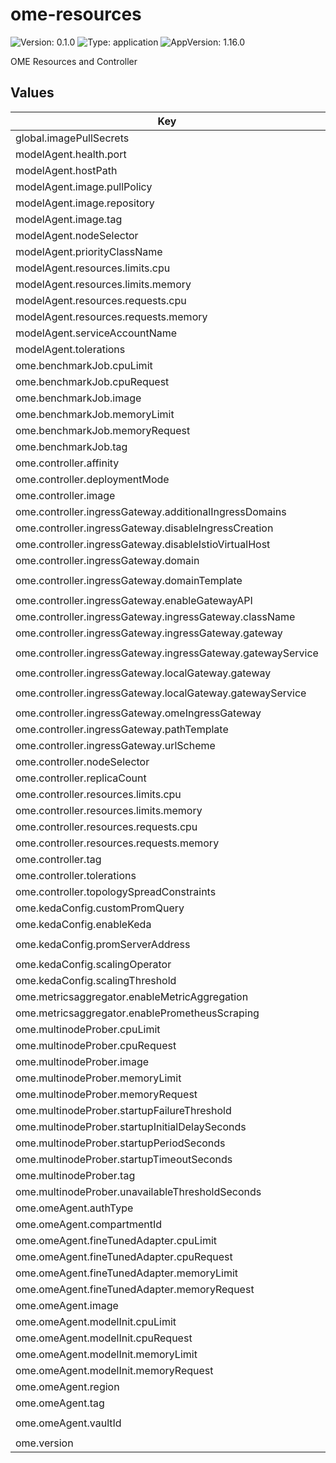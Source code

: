 # ome-resources

![Version: 0.1.0](https://img.shields.io/badge/Version-0.1.0-informational?style=flat-square) ![Type: application](https://img.shields.io/badge/Type-application-informational?style=flat-square) ![AppVersion: 1.16.0](https://img.shields.io/badge/AppVersion-1.16.0-informational?style=flat-square)

OME Resources and Controller

## Values

| Key | Type | Default | Description |
|-----|------|---------|-------------|
| global.imagePullSecrets | list | `[]` |  |
| modelAgent.health.port | int | `8080` |  |
| modelAgent.hostPath | string | `"/mnt/data/models"` |  |
| modelAgent.image.pullPolicy | string | `"Always"` |  |
| modelAgent.image.repository | string | `"ghcr.io/moirai-internal/model-agent"` |  |
| modelAgent.image.tag | string | `"v0.1.2"` |  |
| modelAgent.nodeSelector | object | `{}` |  |
| modelAgent.priorityClassName | string | `"system-node-critical"` |  |
| modelAgent.resources.limits.cpu | string | `"10"` |  |
| modelAgent.resources.limits.memory | string | `"100Gi"` |  |
| modelAgent.resources.requests.cpu | string | `"10"` |  |
| modelAgent.resources.requests.memory | string | `"100Gi"` |  |
| modelAgent.serviceAccountName | string | `"ome-model-agent"` |  |
| modelAgent.tolerations | list | `[]` |  |
| ome.benchmarkJob.cpuLimit | string | `"2"` |  |
| ome.benchmarkJob.cpuRequest | string | `"2"` |  |
| ome.benchmarkJob.image | string | `"ghcr.io/moirai-internal/genai-bench"` |  |
| ome.benchmarkJob.memoryLimit | string | `"2Gi"` |  |
| ome.benchmarkJob.memoryRequest | string | `"2Gi"` |  |
| ome.benchmarkJob.tag | string | `"0.1.113"` |  |
| ome.controller.affinity | object | `{}` |  |
| ome.controller.deploymentMode | string | `"RawDeployment"` |  |
| ome.controller.image | string | `"ghcr.io/moirai-internal/ome-manager"` |  |
| ome.controller.ingressGateway.additionalIngressDomains | string | `nil` |  |
| ome.controller.ingressGateway.disableIngressCreation | bool | `false` |  |
| ome.controller.ingressGateway.disableIstioVirtualHost | bool | `false` |  |
| ome.controller.ingressGateway.domain | string | `"svc.cluster.local"` |  |
| ome.controller.ingressGateway.domainTemplate | string | `"{{ .Name }}.{{ .Namespace }}.{{ .IngressDomain }}"` |  |
| ome.controller.ingressGateway.enableGatewayAPI | bool | `false` |  |
| ome.controller.ingressGateway.ingressGateway.className | string | `"istio"` |  |
| ome.controller.ingressGateway.ingressGateway.gateway | string | `"knative-serving/knative-ingress-gateway"` |  |
| ome.controller.ingressGateway.ingressGateway.gatewayService | string | `"istio-ingressgateway.istio-system.svc.cluster.local"` |  |
| ome.controller.ingressGateway.localGateway.gateway | string | `"knative-serving/knative-local-gateway"` |  |
| ome.controller.ingressGateway.localGateway.gatewayService | string | `"knative-local-gateway.istio-system.svc.cluster.local"` |  |
| ome.controller.ingressGateway.omeIngressGateway | string | `""` |  |
| ome.controller.ingressGateway.pathTemplate | string | `""` |  |
| ome.controller.ingressGateway.urlScheme | string | `"http"` |  |
| ome.controller.nodeSelector | object | `{}` |  |
| ome.controller.replicaCount | int | `3` |  |
| ome.controller.resources.limits.cpu | int | `2` |  |
| ome.controller.resources.limits.memory | string | `"4Gi"` |  |
| ome.controller.resources.requests.cpu | int | `2` |  |
| ome.controller.resources.requests.memory | string | `"4Gi"` |  |
| ome.controller.tag | string | `"v0.1.2"` |  |
| ome.controller.tolerations | list | `[]` |  |
| ome.controller.topologySpreadConstraints | list | `[]` |  |
| ome.kedaConfig.customPromQuery | string | `""` |  |
| ome.kedaConfig.enableKeda | bool | `true` |  |
| ome.kedaConfig.promServerAddress | string | `"http://prometheus-operated.monitoring.svc.cluster.local:9090"` |  |
| ome.kedaConfig.scalingOperator | string | `"GreaterThanOrEqual"` |  |
| ome.kedaConfig.scalingThreshold | string | `"10"` |  |
| ome.metricsaggregator.enableMetricAggregation | string | `"false"` |  |
| ome.metricsaggregator.enablePrometheusScraping | string | `"false"` |  |
| ome.multinodeProber.cpuLimit | string | `"100m"` |  |
| ome.multinodeProber.cpuRequest | string | `"100m"` |  |
| ome.multinodeProber.image | string | `"ghcr.io/moirai-internal/multinode-prober"` |  |
| ome.multinodeProber.memoryLimit | string | `"100Mi"` |  |
| ome.multinodeProber.memoryRequest | string | `"100Mi"` |  |
| ome.multinodeProber.startupFailureThreshold | int | `150` |  |
| ome.multinodeProber.startupInitialDelaySeconds | int | `120` |  |
| ome.multinodeProber.startupPeriodSeconds | int | `30` |  |
| ome.multinodeProber.startupTimeoutSeconds | int | `60` |  |
| ome.multinodeProber.tag | string | `"v0.1"` |  |
| ome.multinodeProber.unavailableThresholdSeconds | int | `600` |  |
| ome.omeAgent.authType | string | `"InstancePrincipal"` |  |
| ome.omeAgent.compartmentId | string | `"ocid1.compartment.oc1..dummy-compartment"` |  |
| ome.omeAgent.fineTunedAdapter.cpuLimit | int | `15` |  |
| ome.omeAgent.fineTunedAdapter.cpuRequest | int | `15` |  |
| ome.omeAgent.fineTunedAdapter.memoryLimit | string | `"320Gi"` |  |
| ome.omeAgent.fineTunedAdapter.memoryRequest | string | `"300Gi"` |  |
| ome.omeAgent.image | string | `"ghcr.io/moirai-internal/ome-agent"` |  |
| ome.omeAgent.modelInit.cpuLimit | int | `15` |  |
| ome.omeAgent.modelInit.cpuRequest | int | `15` |  |
| ome.omeAgent.modelInit.memoryLimit | string | `"180Gi"` |  |
| ome.omeAgent.modelInit.memoryRequest | string | `"150Gi"` |  |
| ome.omeAgent.region | string | `"ap-osaka-1"` |  |
| ome.omeAgent.tag | string | `"v0.1.2"` |  |
| ome.omeAgent.vaultId | string | `"ocid1.vault.oc1.ap-osaka-1.dummy.dummy-vault"` |  |
| ome.version | string | `"v0.1.2"` |  |

